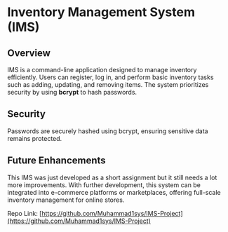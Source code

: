 


# Inventory Management System (IMS)

## Overview
IMS is a command-line application designed to manage inventory efficiently. Users can register, log in, and perform basic inventory tasks such as adding, updating, and removing items. The system prioritizes security by using **bcrypt** to hash passwords.

## Security
Passwords are securely hashed using bcrypt, ensuring sensitive data remains protected.

## Future Enhancements
This IMS was just developed as a short assignment but it still needs a lot more improvements.
With further development, this system can be integrated into e-commerce platforms or marketplaces, offering full-scale inventory management for online stores.

Repo Link: [https://github.com/Muhammad1sys/IMS-Project](https://github.com/Muhammad1sys/IMS-Project)
